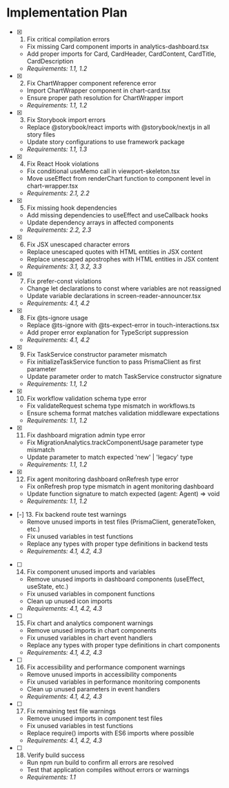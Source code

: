 # Implementation Plan

- [x] 1. Fix critical compilation errors
  - Fix missing Card component imports in analytics-dashboard.tsx
  - Add proper imports for Card, CardHeader, CardContent, CardTitle, CardDescription
  - _Requirements: 1.1, 1.2_

- [x] 2. Fix ChartWrapper component reference error
  - Import ChartWrapper component in chart-card.tsx
  - Ensure proper path resolution for ChartWrapper import
  - _Requirements: 1.1, 1.2_

- [x] 3. Fix Storybook import errors
  - Replace @storybook/react imports with @storybook/nextjs in all story files
  - Update story configurations to use framework package
  - _Requirements: 1.1, 1.3_

- [x] 4. Fix React Hook violations
  - Fix conditional useMemo call in viewport-skeleton.tsx
  - Move useEffect from renderChart function to component level in chart-wrapper.tsx
  - _Requirements: 2.1, 2.2_

- [x] 5. Fix missing hook dependencies
  - Add missing dependencies to useEffect and useCallback hooks
  - Update dependency arrays in affected components
  - _Requirements: 2.2, 2.3_

- [x] 6. Fix JSX unescaped character errors
  - Replace unescaped quotes with HTML entities in JSX content
  - Replace unescaped apostrophes with HTML entities in JSX content
  - _Requirements: 3.1, 3.2, 3.3_

- [x] 7. Fix prefer-const violations
  - Change let declarations to const where variables are not reassigned
  - Update variable declarations in screen-reader-announcer.tsx
  - _Requirements: 4.1, 4.2_

- [x] 8. Fix @ts-ignore usage
  - Replace @ts-ignore with @ts-expect-error in touch-interactions.tsx
  - Add proper error explanation for TypeScript suppression
  - _Requirements: 4.1, 4.2_

- [x] 9. Fix TaskService constructor parameter mismatch
  - Fix initializeTaskService function to pass PrismaClient as first parameter
  - Update parameter order to match TaskService constructor signature
  - _Requirements: 1.1, 1.2_

- [x] 10. Fix workflow validation schema type error
  - Fix validateRequest schema type mismatch in workflows.ts
  - Ensure schema format matches validation middleware expectations
  - _Requirements: 1.1, 1.2_

- [x] 11. Fix dashboard migration admin type error
  - Fix MigrationAnalytics.trackComponentUsage parameter type mismatch
  - Update parameter to match expected 'new' | 'legacy' type
  - _Requirements: 1.1, 1.2_

- [x] 12. Fix agent monitoring dashboard onRefresh type error
  - Fix onRefresh prop type mismatch in agent monitoring dashboard
  - Update function signature to match expected (agent: Agent) => void
  - _Requirements: 1.1, 1.2_

- [-] 13. Fix backend route test warnings
  - Remove unused imports in test files (PrismaClient, generateToken, etc.)
  - Fix unused variables in test functions
  - Replace any types with proper type definitions in backend tests
  - _Requirements: 4.1, 4.2, 4.3_

- [ ] 14. Fix component unused imports and variables
  - Remove unused imports in dashboard components (useEffect, useState, etc.)
  - Fix unused variables in component functions
  - Clean up unused icon imports
  - _Requirements: 4.1, 4.2, 4.3_

- [ ] 15. Fix chart and analytics component warnings
  - Remove unused imports in chart components
  - Fix unused variables in chart event handlers
  - Replace any types with proper type definitions in chart components
  - _Requirements: 4.1, 4.2, 4.3_

- [ ] 16. Fix accessibility and performance component warnings
  - Remove unused imports in accessibility components
  - Fix unused variables in performance monitoring components
  - Clean up unused parameters in event handlers
  - _Requirements: 4.1, 4.2, 4.3_

- [ ] 17. Fix remaining test file warnings
  - Remove unused imports in component test files
  - Fix unused variables in test functions
  - Replace require() imports with ES6 imports where possible
  - _Requirements: 4.1, 4.2, 4.3_

- [ ] 18. Verify build success
  - Run npm run build to confirm all errors are resolved
  - Test that application compiles without errors or warnings
  - _Requirements: 1.1_
